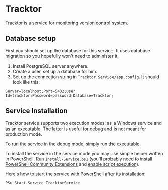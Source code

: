 Tracktor
========
Tracktor is a service for monitoring version control system.

Database setup
--------------
First you should set up the database for this service. It uses database
migration so you hopefully won't need to administer it.

1. Install PostgreSQL server anywhere.
2. Create a user, set up a database for him.
3. Set up the connection string in `Tracktor.Service/app.config`. It should
   look like this:

```
Server=localhost;Port=5432;User Id=tracktor;Password=password;Database=Tracktor;
```

Service Installation
--------------------
Tracktor service supports two execution modes: as a Windows service and as an
executable. The latter is useful for debug and is not meant for production
mode.

To run the service in the debug mode, simply run the executable.

To install the service in the service mode you may use simple helper written in
PowerShell. Run `Install-Service.ps1` (you'll probably need to install
[PowerShell Community Extensions](https://pscx.codeplex.com/) and [enable script
execution](http://superuser.com/questions/106360/how-to-enable-execution-of-powershell-scripts)).

Here's how to start the service with PowerShell after its installation:

    PS> Start-Service TracktorService
